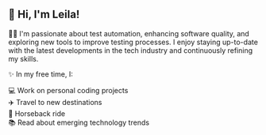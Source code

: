 ## 👋 Hi, I'm Leila! 

👩‍💻 I'm passionate about test automation, enhancing software quality, and exploring new tools to improve testing processes. I enjoy staying up-to-date with the latest developments in the tech industry and continuously refining my skills.

✨ In my free time, I:

 💻 Work on personal coding projects  
 ✈️  Travel to new destinations   
 🐎 Horseback ride   
 📚 Read about emerging technology trends 
